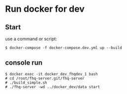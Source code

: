 # Run docker for dev

## Start

use a command or script:

```
$ docker-compose -f docker-compose.dev.yml up --build
```

## console run

```
$ docker exec -it docker_dev_fhqdev_1 bash
# cd /root/fhq-server.git/fhq-server 
# ./build_simple.sh
# ./fhq-server -wd ../docker_dev/data start
```